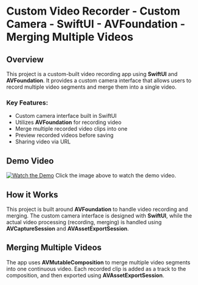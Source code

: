 # Custom Video Recorder - Custom Camera - SwiftUI - AVFoundation - Merging Multiple Videos

## Overview
This project is a custom-built video recording app using **SwiftUI** and **AVFoundation**. It provides a custom camera interface that allows users to record multiple video segments and merge them into a single video. 

### Key Features:
- Custom camera interface built in SwiftUI
- Utilizes **AVFoundation** for recording video
- Merge multiple recorded video clips into one
- Preview recorded videos before saving
- Sharing video via URL

## Demo Video
[![Watch the Demo](https://i.ytimg.com/vi/SrP59oyd7pI/oar2.jpg?sqp=-oaymwEdCM0CENAFSFWQAgHyq4qpAwwIARUAAIhCcAHAAQY=&rs=AOn4CLAtud0gd-D0vGFAynNqmtNc67curw)](https://youtube.com/shorts/SrP59oyd7pI)
Click the image above to watch the demo video.

## How it Works
This project is built around **AVFoundation** to handle video recording and merging. The custom camera interface is designed with **SwiftUI**, while the actual video processing (recording, merging) is handled using **AVCaptureSession** and **AVAssetExportSession**.

## Merging Multiple Videos
The app uses **AVMutableComposition** to merge multiple video segments into one continuous video. Each recorded clip is added as a track to the composition, and then exported using **AVAssetExportSession**.
